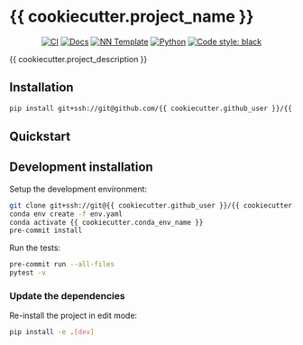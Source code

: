 # {{ cookiecutter.project_name }}

<p align="center">
    <a href="https://github.com/{{ cookiecutter.github_user }}/{{ cookiecutter.repository_name }}/actions/workflows/test_suite.yml"><img alt="CI" src=https://img.shields.io/github/workflow/status/{{ cookiecutter.github_user }}/{{ cookiecutter.repository_name }}/Test%20Suite/main?label=main%20checks></a>
    <a href="https://{{ cookiecutter.github_user }}.github.io/{{ cookiecutter.repository_name }}"><img alt="Docs" src=https://img.shields.io/github/deployments/{{ cookiecutter.github_user }}/{{ cookiecutter.repository_name }}/github-pages?label=docs></a>
    <a href="https://github.com/grok-ai/nn-template"><img alt="NN Template" src="https://shields.io/badge/nn--template-{{ cookiecutter.__version }}-emerald?style=flat&labelColor=gray"></a>
    <a href="https://www.python.org/downloads/"><img alt="Python" src="https://img.shields.io/badge/python-{{ cookiecutter.python_version }}-blue.svg"></a>
    <a href="https://black.readthedocs.io/en/stable/"><img alt="Code style: black" src="https://img.shields.io/badge/code%20style-black-000000.svg"></a>
</p>

{{ cookiecutter.project_description }}


## Installation

```bash
pip install git+ssh://git@github.com/{{ cookiecutter.github_user }}/{{ cookiecutter.repository_name }}.git
```


## Quickstart

[comment]: <> (> Fill me!)


## Development installation

Setup the development environment:

```bash
git clone git+ssh://git@{{ cookiecutter.github_user }}/{{ cookiecutter.repository_name }}.git
conda env create -f env.yaml
conda activate {{ cookiecutter.conda_env_name }}
pre-commit install
```

Run the tests:

```bash
pre-commit run --all-files
pytest -v
```


### Update the dependencies

Re-install the project in edit mode:

```bash
pip install -e .[dev]
```
